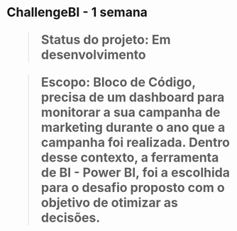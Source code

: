 <h1> ChallengeBI - 1 semana <h/b1>
    
  > Status do projeto: Em desenvolvimento
  
  > Escopo:
Bloco de Código, precisa de um dashboard para monitorar a sua campanha de marketing durante o ano que a campanha foi realizada. Dentro desse contexto, a ferramenta de BI - Power BI, foi a escolhida para o desafio proposto com o objetivo de otimizar as decisões.
